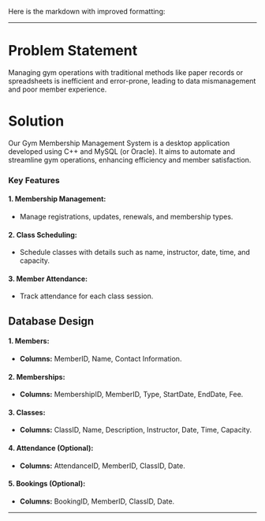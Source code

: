 Here is the markdown with improved formatting:

---

# Problem Statement

Managing gym operations with traditional methods like paper records or spreadsheets is inefficient and error-prone, leading to data mismanagement and poor member experience.

# Solution

Our Gym Membership Management System is a desktop application developed using C++ and MySQL (or Oracle). It aims to automate and streamline gym operations, enhancing efficiency and member satisfaction.

### Key Features

#### 1. Membership Management:
- Manage registrations, updates, renewals, and membership types.

#### 2. Class Scheduling:
- Schedule classes with details such as name, instructor, date, time, and capacity.

#### 3. Member Attendance:
- Track attendance for each class session.

## Database Design

#### 1. Members:
- **Columns:** MemberID, Name, Contact Information.

#### 2. Memberships:
- **Columns:** MembershipID, MemberID, Type, StartDate, EndDate, Fee.

#### 3. Classes:
- **Columns:** ClassID, Name, Description, Instructor, Date, Time, Capacity.

#### 4. Attendance (Optional):
- **Columns:** AttendanceID, MemberID, ClassID, Date.

#### 5. Bookings (Optional):
- **Columns:** BookingID, MemberID, ClassID, Date.

---
